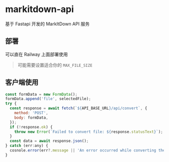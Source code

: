 # markitdown-api

基于 Fastapi 开发的 MarkItDown API 服务

## 部署

可以直在 Railway 上面部署使用

> 可能需要设置适合你的 `MAX_FILE_SIZE` 


## 客户端使用

```js
const formData = new FormData();
formData.append('file', selectedFile);
try {
  const response = await fetch(`${API_BASE_URL}/api/convert`, {
    method: 'POST',
    body: formData,
  });
  if (!response.ok) {
    throw new Error(`Failed to convert file: ${response.statusText}`);
  }
  const data = await response.json();
} catch (err:any) {
  cosnole.error(err?.message || 'An error occurred while converting the file');
}
```